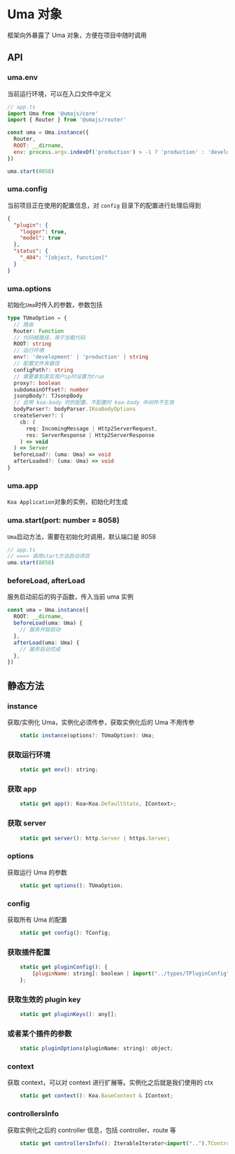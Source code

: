 # Uma 对象

框架向外暴露了 Uma 对象，方便在项目中随时调用

## API

### uma.env

当前运行环境，可以在入口文件中定义

```javascript
// app.ts
import Uma from '@umajs/core'
import { Router } from '@umajs/router'

const uma = Uma.instance({
  Router,
  ROOT: __dirname,
  env: process.argv.indexOf('production') > -1 ? 'production' : 'development',
})

uma.start(8058)
```

### uma.config

当前项目正在使用的配置信息，对 `config` 目录下的配置进行处理后得到

```json
{
  "plugin": {
    "logger": true,
    "model": true
  },
  "status": {
    "_404": "[object, function]"
  }
}
```

### uma.options

初始化`Uma`时传入的参数，参数包括

```typescript
type TUmaOption = {
  // 路由
  Router: Function
  // 代码根路径，用于加载代码
  ROOT: string
  // 运行环境
  env?: 'development' | 'production' | string
  // 配置文件夹路径
  configPath?: string
  // 需要拿到真实用户ip时设置为true
  proxy?: boolean
  subdomainOffset?: number
  jsonpBody?: TJsonpBody
  // 自带 koa-body 时的配置，不配置时 koa-body 中间件不生效
  bodyParser?: bodyParser.IKoaBodyOptions
  createServer?: (
    cb: (
      req: IncomingMessage | Http2ServerRequest,
      res: ServerResponse | Http2ServerResponse
    ) => void
  ) => Server
  beforeLoad?: (uma: Uma) => void
  afterLoaded?: (uma: Uma) => void
}
```

### uma.app

`Koa Application`对象的实例，初始化时生成

### uma.start(port: number = 8058)

`Uma`启动方法，需要在初始化时调用，默认端口是 8058

```javascript
// app.ts
// ===> 调用start方法启动项目
uma.start(8058)
```

### beforeLoad, afterLoad

服务启动前后的钩子函数，传入当前 uma 实例

```ts
const uma = Uma.instance({
  ROOT: __dirname,
  beforeLoad(uma: Uma) {
    // 服务开始启动
  },
  afterLoad(uma: Uma) {
    // 服务启动完成
  },
})
```

## 静态方法

### instance

获取/实例化 Uma，实例化必须传参，获取实例化后的 Uma 不用传参

```js
    static instance(options?: TUmaOption): Uma;
```

### 获取运行环境

```js
    static get env(): string;
```

### 获取 app

```js
    static get app(): Koa<Koa.DefaultState, IContext>;
```

### 获取 server

```js
    static get server(): http.Server | https.Server;
```

### options

获取运行 Uma 的参数

```js
    static get options(): TUmaOption;
```

### config

获取所有 Uma 的配置

```js
    static get config(): TConfig;
```

### 获取插件配置

```js
    static get pluginConfig(): {
        [pluginName: string]: boolean | import("../types/TPluginConfig").TPluginConfig;
    };
```

### 获取生效的 plugin key

```js
    static get pluginKeys(): any[];
```

### 或者某个插件的参数

```js
    static pluginOptions(pluginName: string): object;
```

### context

获取 context，可以对 context 进行扩展等。实例化之后就是我们使用的 ctx

```js
    static get context(): Koa.BaseContext & IContext;
```

### controllersInfo

获取实例化之后的 controller 信息，包括 controller、route 等

```js
    static get controllersInfo(): IterableIterator<import("..").TControllerInfo>;
```
